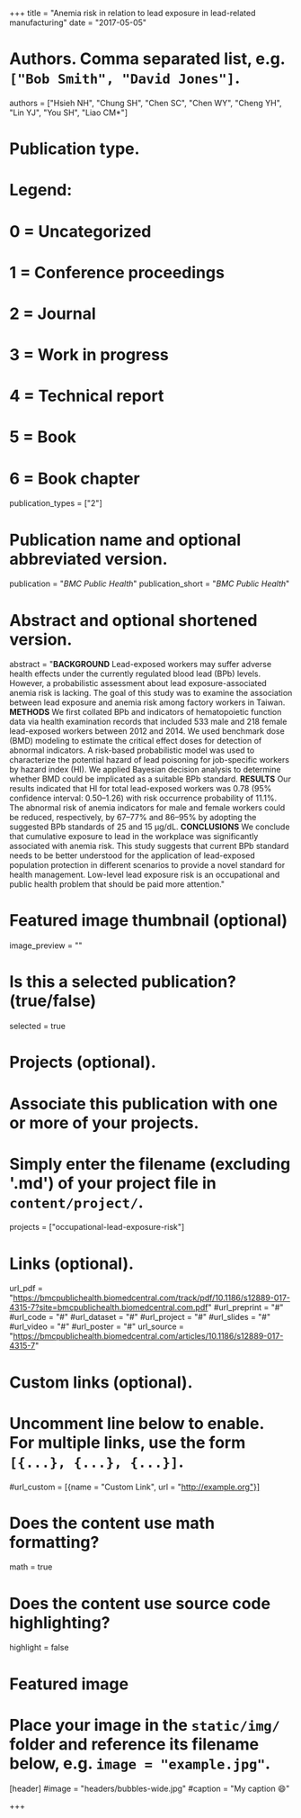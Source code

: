 +++
title = "Anemia risk in relation to lead exposure in lead-related manufacturing"
date = "2017-05-05"

# Authors. Comma separated list, e.g. `["Bob Smith", "David Jones"]`.
authors = ["Hsieh NH", "Chung SH", "Chen SC", "Chen WY", "Cheng YH", "Lin YJ", "You SH", "Liao CM*"]

# Publication type.
# Legend:
# 0 = Uncategorized
# 1 = Conference proceedings
# 2 = Journal
# 3 = Work in progress
# 4 = Technical report
# 5 = Book
# 6 = Book chapter
publication_types = ["2"]

# Publication name and optional abbreviated version.
publication = "*BMC Public Health*"
publication_short = "*BMC Public Health*"

# Abstract and optional shortened version.
abstract = "**BACKGROUND** Lead-exposed workers may suffer adverse health effects under the currently regulated blood lead (BPb) levels. However, a probabilistic assessment about lead exposure-associated anemia risk is lacking. The goal of this study was to examine the association between lead exposure and anemia risk among factory workers in Taiwan. **METHODS** We first collated BPb and indicators of hematopoietic function data via health examination records that included 533 male and 218 female lead-exposed workers between 2012 and 2014. We used benchmark dose (BMD) modeling to estimate the critical effect doses for detection of abnormal indicators. A risk-based probabilistic model was used to characterize the potential hazard of lead poisoning for job-specific workers by hazard index (HI). We applied Bayesian decision analysis to determine whether BMD could be implicated as a suitable BPb standard. **RESULTS** Our results indicated that HI for total lead-exposed workers was 0.78 (95% confidence interval: 0.50–1.26) with risk occurrence probability of 11.1%. The abnormal risk of anemia indicators for male and female workers could be reduced, respectively, by 67–77% and 86–95% by adopting the suggested BPb standards of 25 and 15 μg/dL. **CONCLUSIONS** We conclude that cumulative exposure to lead in the workplace was significantly associated with anemia risk. This study suggests that current BPb standard needs to be better understood for the application of lead-exposed population protection in different scenarios to provide a novel standard for health management. Low-level lead exposure risk is an occupational and public health problem that should be paid more attention."

# Featured image thumbnail (optional)
image_preview = ""

# Is this a selected publication? (true/false)
selected = true

# Projects (optional).
#   Associate this publication with one or more of your projects.
#   Simply enter the filename (excluding '.md') of your project file in `content/project/`.
projects = ["occupational-lead-exposure-risk"]

# Links (optional).
url_pdf = "https://bmcpublichealth.biomedcentral.com/track/pdf/10.1186/s12889-017-4315-7?site=bmcpublichealth.biomedcentral.com.pdf"
#url_preprint = "#"
#url_code = "#"
#url_dataset = "#"
#url_project = "#"
#url_slides = "#"
#url_video = "#"
#url_poster = "#"
url_source = "https://bmcpublichealth.biomedcentral.com/articles/10.1186/s12889-017-4315-7"

# Custom links (optional).
#   Uncomment line below to enable. For multiple links, use the form `[{...}, {...}, {...}]`.
#url_custom = [{name = "Custom Link", url = "http://example.org"}]

# Does the content use math formatting?
math = true

# Does the content use source code highlighting?
highlight = false

# Featured image
# Place your image in the `static/img/` folder and reference its filename below, e.g. `image = "example.jpg"`.
[header]
#image = "headers/bubbles-wide.jpg"
#caption = "My caption :smile:"

+++